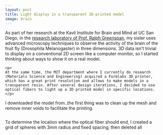 ```yaml
---
layout: post
title: Light display in a transparent 3D-printed model
image: brain
---
```

<div class="well">
	<p>
	As part of her research at the Kavli Institute for Brain and Mind at UC San Diego, in the <a href="http://greenspanlab.ucsd.edu/">research laboratory of Prof. Ralph Greenspan</a>, my sister uses advanced microscopy techniques to observe the activity of the brain of the fruit fly (Drosophila Melanogaster) in three dimensions. 3D data isn't trivial to display on a conventional 2D screen like a computer monitor, so I started thinking about ways to show it on a real model.
	</p>

	<p>
	At the same time, the MIT department where I currently do research (Materials Science and Engineering) acquired a Formlabs 3D printer, which has a great print resolution and allows to make models in a transparent resin. After several design iterations, I decided to use optical fibers to light up a 3D printed model in specific locations.
	</p>	
</div>

<p>
	I downloaded the model from..the first thing was to clean up the mesh and remove inner voids to facilitate the printing.
</p>

<img src="{{ site.url }}/assets/img/{{ page.image }}/TopBottom.gif" class="img-responsive img-rounded" alt=""><img src="{{ site.url }}/assets/img/{{ page.image }}/LeftRight.gif" class="img-responsive img-rounded" alt=""><img src="{{ site.url }}/assets/img/{{ page.image }}/FrontBack.gif" class="img-responsive img-rounded" alt="">


<p>
	To determine the location where the optical fiber should end, I created a grid of spheres with 3mm radius and fixed spacing, then deleted all 
</p>

<p>
<div class="row">
	<div class="col-md-4">
	     <img src="{{ site.url }}/assets/img/{{ page.image }}/3view.jpg" class="img-responsive img-rounded" alt="">
	</div>
	<div class="col-md-4">
	     <img src="{{ site.url }}/assets/img/{{ page.image }}/guidelines.jpg" class="img-responsive img-rounded" alt="">
	</div>
	<div class="col-md-4">
	     <img src="{{ site.url }}/assets/img/{{ page.image }}/finished.jpg" class="img-responsive img-rounded" alt="">
	</div>
</div>
</p>